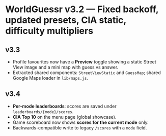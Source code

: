 # WorldGuessr v3.2 — Fixed backoff, updated presets, CIA static, difficulty multipliers

## v3.3
- Profile favourites now have a **Preview** toggle showing a static Street View image and a mini map with guess vs answer.
- Extracted shared components: `StreetViewStatic` and `GuessMap`; shared Google Maps loader in `lib/maps.js`.

## v3.4
- **Per-mode leaderboards**: scores are saved under `leaderboards/{mode}/scores`.
- **CIA Top 10** on the menu page (global showcase).
- Game scoreboard now shows **scores for the current mode** only.
- Backwards-compatible write to legacy `/scores` with a `mode` field.
